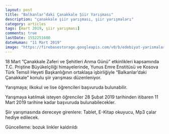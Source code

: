 ```yaml
---
layout: post
title: "Balkanlar’daki Çanakkale Şiir Yarışması"
description: "çanakkale şiir yarışması, şiir yarışmaları"
category: articles
tags: [mart 2019, şiir yarışması]
comments: true
lastDate: 1552251600
dateHuman: "11 Mart 2019"
image: "https://firebasestorage.googleapis.com/v0/b/edebiyat-yarismalari.appspot.com/o/balkanlardaki-canakkale.jpg?alt=media&token=3b8fe5ea-433c-4800-a3ed-76e49876010f"
---
```


18 Mart ”Çanakkale Zaferi ve Şehitleri Anma Günü” etkinlikleri kapsamında T.C. Priştine Büyükelçiliği himayelerinde, Yunus Emre Enstitüsü ve Kosova Türk Temsil Heyeti Başkanlığının ortaklaşa işbirliğiyle “Balkanlar’daki Çanakkale” konulu şiir yarışması düzenleniyor.

Yarışmaya; ilkokul ve lise  öğrencileri başvuruda bulunabilir.

Yarışmaya katılmak isteyen öğrenciler 28 Şubat 2019 tarihinden itibaren 11 Mart 2019 tarihine kadar başvuruda bulunabilecekler.

Şiir yarışmasında dereceye girenlere: Tablet, E-Kitap okuyucu, Mp3 çalar hediye edilecek.

Güncelleme: bozuk linkler kaldırıldı